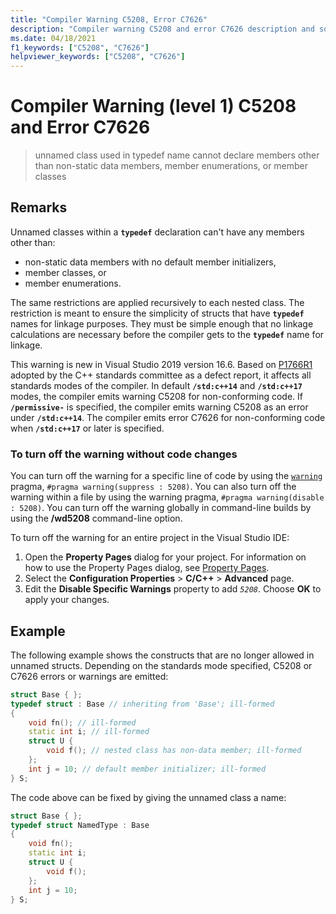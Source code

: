 ```yaml
---
title: "Compiler Warning C5208, Error C7626"
description: "Compiler warning C5208 and error C7626 description and solution."
ms.date: 04/18/2021
f1_keywords: ["C5208", "C7626"]
helpviewer_keywords: ["C5208", "C7626"]
---
```

# Compiler Warning (level 1) C5208 and Error C7626

> unnamed class used in typedef name cannot declare members other than non-static data members, member enumerations, or member classes

## Remarks

Unnamed classes within a **`typedef`** declaration can't have any members other than:

- non-static data members with no default member initializers,
- member classes, or
- member enumerations.

The same restrictions are applied recursively to each nested class. The restriction is meant to ensure the simplicity of structs that have **`typedef`** names for linkage purposes. They must be simple enough that no linkage calculations are necessary before the compiler gets to the **`typedef`** name for linkage.

This warning is new in Visual Studio 2019 version 16.6. Based on [P1766R1](https://wg21.link/P1766R1) adopted by the C++ standards committee as a defect report, it affects all standards modes of the compiler. In default **`/std:c++14`** and  **`/std:c++17`** modes, the compiler emits warning C5208 for non-conforming code. If **`/permissive-`** is specified, the compiler emits warning C5208 as an error under **`/std:c++14`**. The compiler emits error C7626 for non-conforming code when **`/std:c++17`** or later is specified.

### To turn off the warning without code changes

You can turn off the warning for a specific line of code by using the [`warning`](../../preprocessor/warning.md) pragma, `#pragma warning(suppress : 5208)`. You can also turn off the warning within a file by using the warning pragma, `#pragma warning(disable : 5208)`. You can turn off the warning globally in command-line builds by using the **/wd5208** command-line option.

To turn off the warning for an entire project in the Visual Studio IDE:

1. Open the **Property Pages** dialog for your project. For information on how to use the Property Pages dialog, see [Property Pages](../../build/reference/property-pages-visual-cpp.md).
1. Select the **Configuration Properties** > **C/C++** > **Advanced** page.
1. Edit the **Disable Specific Warnings** property to add *`5208`*. Choose **OK** to apply your changes.

## Example

The following example shows the constructs that are no longer allowed in unnamed structs. Depending on the standards mode specified, C5208 or C7626 errors or warnings are emitted:

```cpp
struct Base { };
typedef struct : Base // inheriting from 'Base'; ill-formed
{
    void fn(); // ill-formed
    static int i; // ill-formed
    struct U {
        void f(); // nested class has non-data member; ill-formed
    };
    int j = 10; // default member initializer; ill-formed
} S;
```

The code above can be fixed by giving the unnamed class a name:

```cpp
struct Base { };
typedef struct NamedType : Base
{
    void fn();
    static int i;
    struct U {
        void f();
    };
    int j = 10;
} S;
```
